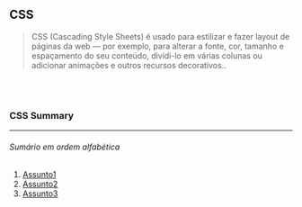 ## CSS

> CSS (Cascading Style Sheets) é usado para estilizar e fazer layout de páginas da web — por exemplo, para alterar a fonte, cor, tamanho e espaçamento do seu conteúdo, dividi-lo em várias colunas ou adicionar animações e outros recursos decorativos..


<br></br>

### CSS Summary
---  
###### Sumário em ordem alfabética

1. [Assunto1](https://github.com/dagbertoRigue/web-design/blob/main/...)  
2. [Assunto2](https://github.com/dagbertoRigue/web-design/blob/main/...)  
3. [Assunto3](https://github.com/dagbertoRigue/web-design/blob/main/...)